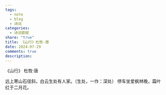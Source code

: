 ```yaml
---
tags:
  - note
  - blog
  - 诗词
categories:
  - 诗词歌赋
share: "true"
title: 《山行》杜牧·唐
date: 2024-07-29
comments: true
description: 
---
```


《山行》
杜牧·唐

远上寒山石径斜，白云生处有人家。（生处，一作：深处）
停车坐爱枫林晚，霜叶红于二月花。

